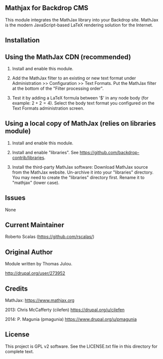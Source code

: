 Mathjax for Backdrop CMS
------------------------

This module integrates the MathJax library into your Backdrop site. MathJax is the
modern JavaScript-based LaTeX rendering solution for the Internet.

Installation
------------

Using the MathJax CDN (recommended)
-------------------------------

1. Install and enable this module.

2. Add the MathJax filter to an existing or new text format under 
   Administration >> Configuration >> Text Formats. Put the MathJax filter at
   the bottom of the "Filter processing order".

3. Test it by adding a LaTeX formula between '$' in any node body (for example: 
   $2 + 2 = 4$). Select the body text format you configured on the Text Formats
   administration screen.


Using a local copy of MathJax (relies on libraries module)
----------------------------------------------------------

1. Install and enable this module.

2. Install and enable "libraries". See https://github.com/backdrop-contrib/libraries.

3. Install the third-party MathJax software:
     Download MathJax source from the MathJax website.
     Un-archive it into your "libraries" directory.
     You may need to create the "libraries" directory first.
     Rename it to "mathjax" (lower case).

Issues
------

None

Current Maintainer
------------------

Roberto Scalas (https://github.com/rscalas/)

Original Author
---------------
Module written by Thomas Julou.

http://drupal.org/user/273952

Credits
-------
MathJax: https://www.mathjax.org

2013: Chris McCafferty (cilefen) https://drupal.org/u/cilefen

2014: P. Magunia (pmagunia) https://www.drupal.org/u/pmagunia

License
-------
This project is GPL v2 software. See the LICENSE.txt file in this directory for
complete text.
